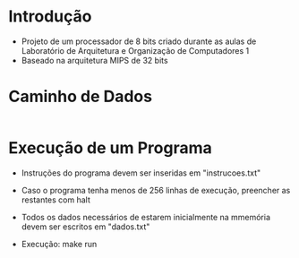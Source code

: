 # Introdução

- Projeto de um processador de 8 bits criado durante as aulas de Laboratório de Arquitetura e Organização de Computadores 1
- Baseado na arquitetura MIPS de 32 bits

# Caminho de Dados

<img>

# Execução de um Programa

- Instruções do programa devem ser inseridas em "instrucoes.txt"
- Caso o programa tenha menos de 256 linhas de execução, preencher as restantes com halt
- Todos os dados necessários de estarem inicialmente na mmemória devem ser escritos em "dados.txt"

- Execução: make run